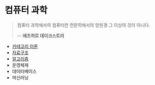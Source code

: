 # 컴퓨터 과학

> 컴퓨터 과학에서의 컴퓨터란 천문학에서의 망원경 그 이상의 것이 아니다.
>
> -- **에츠허르 데이크스트라**

- [카테고리 이론](category-theory/README.md)
- [자료구조](data-structures/README.md)
- [알고리즘](algorithms)
- 운영체제
- 데이터베이스
- 머신러닝
